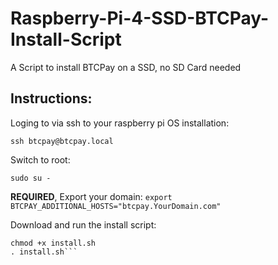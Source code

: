 # Raspberry-Pi-4-SSD-BTCPay-Install-Script
A Script to install BTCPay on a SSD, no SD Card needed

## Instructions:

Loging to via ssh to your raspberry pi OS installation:

```ssh btcpay@btcpay.local```

Switch to root:

```sudo su -```

**REQUIRED**, Export your domain:
```export BTCPAY_ADDITIONAL_HOSTS="btcpay.YourDomain.com"```

Download and run the install script:
```wget -O btcpayserver-install.sh https://raw.githubusercontent.com/valerie16901/Raspberry-Pi-4-SSD-BTCPay-Install-Script/main/install.sh
chmod +x install.sh
. install.sh```
